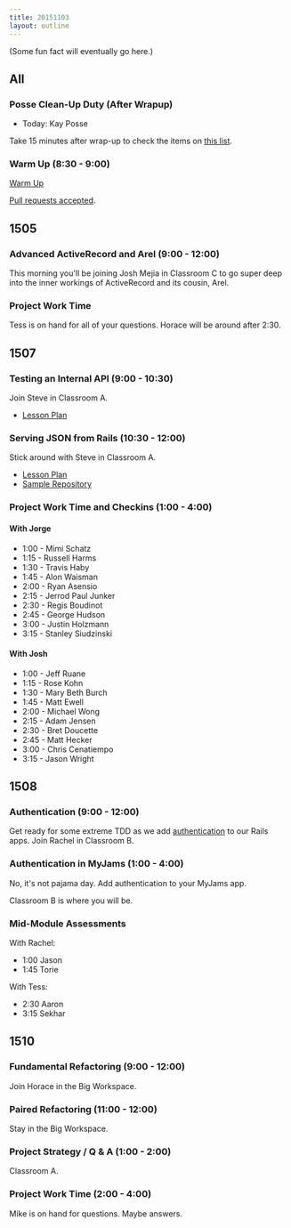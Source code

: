 ```yaml
---
title: 20151103
layout: outline
---
```


(Some fun fact will eventually go here.)

## All

### Posse Clean-Up Duty (After Wrapup)

* Today: Kay Posse

Take 15 minutes after wrap-up to check the items on [this list](https://gist.github.com/rwarbelow/f5cfe4333402d043ef2e).

### Warm Up (8:30 - 9:00)

[Warm Up](https://thewarmup.herokuapp.com)

[Pull requests accepted](https://github.com/mikedao/the-warm-up).


## 1505

### Advanced ActiveRecord and Arel (9:00 - 12:00)

This morning you'll be joining Josh Mejia in Classroom C to go super deep into the inner workings of ActiveRecord and its cousin, Arel.

### Project Work Time

Tess is on hand for all of your questions. Horace will be around after 2:30.

## 1507

### Testing an Internal API (9:00 - 10:30)

Join Steve in Classroom A.

* [Lesson Plan](https://github.com/turingschool/lesson_plans/blob/master/ruby_03-professional_rails_applications/testing_an_internal_api.md)

### Serving JSON from Rails (10:30 - 12:00)

Stick around with Steve in Classroom A.

* [Lesson Plan](https://github.com/turingschool/lesson_plans/blob/master/ruby_03-professional_rails_applications/serving_json_from_rails.md)
* [Sample Repository](https://github.com/JumpstartLab/blogger_advanced/tree/serialization)

### Project Work Time and Checkins (1:00 - 4:00)

#### With Jorge

* 1:00 - Mimi Schatz
* 1:15 - Russell Harms
* 1:30 - Travis Haby
* 1:45 - Alon Waisman
* 2:00 - Ryan Asensio
* 2:15 - Jerrod Paul Junker
* 2:30 - Regis Boudinot
* 2:45 - George Hudson
* 3:00 - Justin Holzmann
* 3:15 - Stanley Siudzinski

#### With Josh

* 1:00 - Jeff Ruane
* 1:15 - Rose Kohn
* 1:30 - Mary Beth Burch
* 1:45 - Matt Ewell
* 2:00 - Michael Wong
* 2:15 - Adam Jensen
* 2:30 - Bret Doucette
* 2:45 - Matt Hecker
* 3:00 - Chris Cenatiempo
* 3:15 - Jason Wright

## 1508

### Authentication (9:00 - 12:00)

Get ready for some extreme TDD as we add [authentication]() to our Rails apps. Join Rachel in Classroom B.

### Authentication in MyJams (1:00 - 4:00)

No, it's not pajama day. Add authentication to your MyJams app.

Classroom B is where you will be.

### Mid-Module Assessments

With Rachel:

* 1:00 Jason
* 1:45 Torie

With Tess:

* 2:30 Aaron
* 3:15 Sekhar

## 1510

### Fundamental Refactoring (9:00 - 12:00)

Join Horace in the Big Workspace.

### Paired Refactoring (11:00 - 12:00)

Stay in the Big Workspace.

### Project Strategy / Q & A (1:00 - 2:00)

Classroom A.

### Project Work Time (2:00 - 4:00)

Mike is on hand for questions. Maybe answers.
